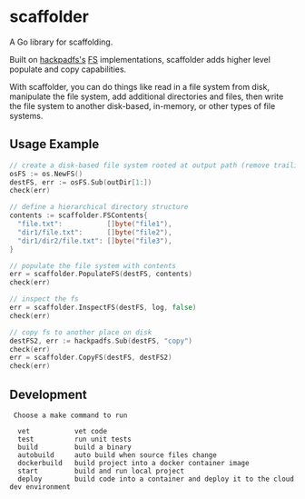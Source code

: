 # scaffolder

A Go library for scaffolding.

Built on [hackpadfs's](https://github.com/hack-pad/hackpadfs) [FS](https://pkg.go.dev/io/fs#FS) implementations, scaffolder adds higher level populate and copy capabilities.

With scaffolder, you can do things like read in a file system from disk, manipulate the file system, add additional directories and files, then write the file system to another disk-based, in-memory, or other types of file systems.


## Usage Example

```go
// create a disk-based file system rooted at output path (remove trailing "/")
osFS := os.NewFS()
destFS, err := osFS.Sub(outDir[1:])
check(err)

// define a hierarchical directory structure
contents := scaffolder.FSContents{
  "file.txt":           []byte("file1"),
  "dir1/file.txt":      []byte("file2"),
  "dir1/dir2/file.txt": []byte("file3"),
}

// populate the file system with contents
err = scaffolder.PopulateFS(destFS, contents)
check(err)

// inspect the fs
err = scaffolder.InspectFS(destFS, log, false)
check(err)

// copy fs to another place on disk
destFS2, err := hackpadfs.Sub(destFS, "copy")
check(err)
err = scaffolder.CopyFS(destFS, destFS2)
check(err)
```


## Development

```
 Choose a make command to run

  vet           vet code
  test          run unit tests
  build         build a binary
  autobuild     auto build when source files change
  dockerbuild   build project into a docker container image
  start         build and run local project
  deploy        build code into a container and deploy it to the cloud dev environment
```
